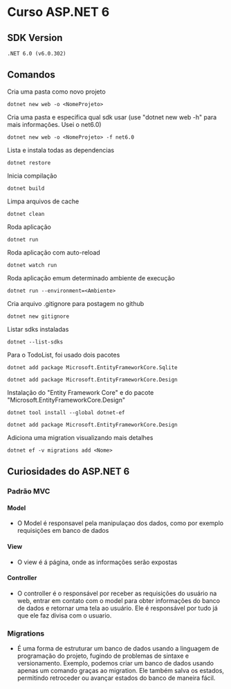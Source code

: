 # Curso ASP.NET 6

## SDK Version
```
.NET 6.0 (v6.0.302)
```

## Comandos
Cria uma pasta como novo projeto
```
dotnet new web -o <NomeProjeto>
```

Cria uma pasta e especifica qual sdk usar (use "dotnet new web -h" para mais informações. Usei o net6.0)
```
dotnet new web -o <NomeProjeto> -f net6.0
```


Lista e instala todas as dependencias
```
dotnet restore
```


Inicia compilação
```
dotnet build
```


Limpa arquivos de cache
```
dotnet clean
```


Roda aplicação
```
dotnet run   
```


Roda aplicação com auto-reload
```
dotnet watch run
```


Roda aplicação emum determinado ambiente de execução
```
dotnet run --environment=<Ambiente>
```


Cria arquivo .gitignore para postagem no github
```
dotnet new gitignore
```


Listar sdks instaladas
```
dotnet --list-sdks
```

Para o TodoList, foi usado dois pacotes
```
dotnet add package Microsoft.EntityFrameworkCore.Sqlite
```

```
dotnet add package Microsoft.EntityFrameworkCore.Design
```

Instalação do "Entity Framework Core" e do pacote "Microsoft.EntityFrameworkCore.Design"
```
dotnet tool install --global dotnet-ef
```
```
dotnet add package Microsoft.EntityFrameworkCore.Design 
```


Adiciona uma migration visualizando mais detalhes
```
dotnet ef -v migrations add <Nome>
```


## Curiosidades do ASP.NET 6

### Padrão MVC

#### Model

 - O Model é responsavel pela manipulaçao dos dados, como por exemplo requisições em banco de dados

#### View

 - O view é á página, onde as informações serão expostas

#### Controller

 - O controller é o responsável por receber as requisições do usuário na web, entrar em contato com o model para obter informações do banco de dados e retornar uma tela ao usuário. Ele é responsável por tudo já que ele faz divisa com o usuario.

 ### Migrations
  - É uma forma de estruturar um banco de dados usando a linguagem de programação do projeto, fugindo de problemas de sintaxe e versionamento. Exemplo, podemos criar um banco de dados usando apenas um comando graças ao migration. Ele também salva os estados, permitindo retroceder ou avançar estados do banco de maneira fácil.